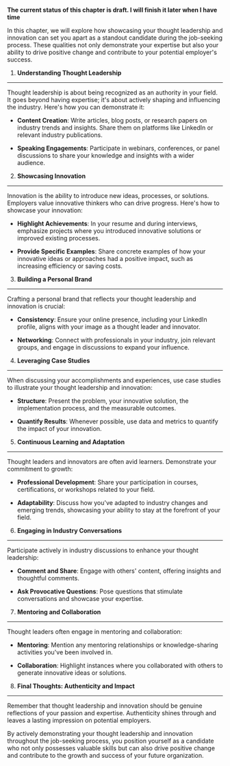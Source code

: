 **The current status of this chapter is draft. I will finish it later when I have time**

In this chapter, we will explore how showcasing your thought leadership and innovation can set you apart as a standout candidate during the job-seeking process. These qualities not only demonstrate your expertise but also your ability to drive positive change and contribute to your potential employer's success.

1. **Understanding Thought Leadership**
---------------------------------------

Thought leadership is about being recognized as an authority in your field. It goes beyond having expertise; it's about actively shaping and influencing the industry. Here's how you can demonstrate it:

* **Content Creation**: Write articles, blog posts, or research papers on industry trends and insights. Share them on platforms like LinkedIn or relevant industry publications.

* **Speaking Engagements**: Participate in webinars, conferences, or panel discussions to share your knowledge and insights with a wider audience.

2. **Showcasing Innovation**
----------------------------

Innovation is the ability to introduce new ideas, processes, or solutions. Employers value innovative thinkers who can drive progress. Here's how to showcase your innovation:

* **Highlight Achievements**: In your resume and during interviews, emphasize projects where you introduced innovative solutions or improved existing processes.

* **Provide Specific Examples**: Share concrete examples of how your innovative ideas or approaches had a positive impact, such as increasing efficiency or saving costs.

3. **Building a Personal Brand**
--------------------------------

Crafting a personal brand that reflects your thought leadership and innovation is crucial:

* **Consistency**: Ensure your online presence, including your LinkedIn profile, aligns with your image as a thought leader and innovator.

* **Networking**: Connect with professionals in your industry, join relevant groups, and engage in discussions to expand your influence.

4. **Leveraging Case Studies**
------------------------------

When discussing your accomplishments and experiences, use case studies to illustrate your thought leadership and innovation:

* **Structure**: Present the problem, your innovative solution, the implementation process, and the measurable outcomes.

* **Quantify Results**: Whenever possible, use data and metrics to quantify the impact of your innovation.

5. **Continuous Learning and Adaptation**
-----------------------------------------

Thought leaders and innovators are often avid learners. Demonstrate your commitment to growth:

* **Professional Development**: Share your participation in courses, certifications, or workshops related to your field.

* **Adaptability**: Discuss how you've adapted to industry changes and emerging trends, showcasing your ability to stay at the forefront of your field.

6. **Engaging in Industry Conversations**
-----------------------------------------

Participate actively in industry discussions to enhance your thought leadership:

* **Comment and Share**: Engage with others' content, offering insights and thoughtful comments.

* **Ask Provocative Questions**: Pose questions that stimulate conversations and showcase your expertise.

7. **Mentoring and Collaboration**
----------------------------------

Thought leaders often engage in mentoring and collaboration:

* **Mentoring**: Mention any mentoring relationships or knowledge-sharing activities you've been involved in.

* **Collaboration**: Highlight instances where you collaborated with others to generate innovative ideas or solutions.

8. **Final Thoughts: Authenticity and Impact**
----------------------------------------------

Remember that thought leadership and innovation should be genuine reflections of your passion and expertise. Authenticity shines through and leaves a lasting impression on potential employers.

By actively demonstrating your thought leadership and innovation throughout the job-seeking process, you position yourself as a candidate who not only possesses valuable skills but can also drive positive change and contribute to the growth and success of your future organization.
